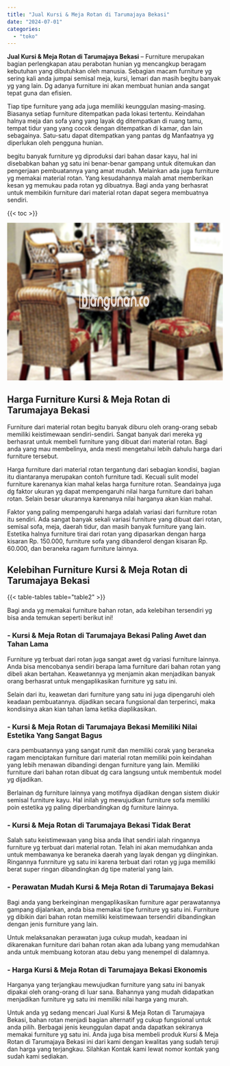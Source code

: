 ```yaml
---
title: "Jual Kursi & Meja Rotan di Tarumajaya Bekasi"
date: "2024-07-01"
categories: 
  - "toko"
---
```


**Jual Kursi & Meja Rotan di Tarumajaya Bekasi** – Furniture merupakan bagian perlengkapan atau perabotan hunian yg mencangkup beragam kebutuhan yang dibutuhkan oleh manusia. Sebagian macam furniture yg sering kali anda jumpai semisal meja, kursi, lemari dan masih begitu banyak yg yang lain. Dg adanya furniture ini akan membuat hunian anda sangat tepat guna dan efisien.

Tiap tipe furniture yang ada juga memiliki keunggulan masing-masing. Biasanya setiap furniture ditempatkan pada lokasi tertentu. Keindahan halnya meja dan sofa yang yang layak dg ditempatkan di ruang tamu, tempat tidur yang yang cocok dengan ditempatkan di kamar, dan lain sebagainya. Satu-satu dapat ditempatkan yang pantas dg Manfaatnya yg diperlukan oleh pengguna hunian.

begitu banyak furniture yg diproduksi dari bahan dasar kayu, hal ini disebabkan bahan yg satu ini benar-benar gampang untuk ditemukan dan pengerjaan pembuatannya yang amat mudah. Melainkan ada juga furniture yg memakai material rotan. Yang kesudahannya malah amat memberikan kesan yg memukau pada rotan yg dibuatnya. Bagi anda yang berhasrat untuk membikin furniture dari material rotan dapat segera membuatnya sendiri.

{{< toc >}}

![Jual Kursi & Meja Rotan di Tarumajaya Bekasi](/images/kursi-meja-rotan-murah18.png)

## Harga Furniture Kursi & Meja Rotan di Tarumajaya Bekasi

Furniture dari material rotan begitu banyak diburu oleh orang-orang sebab memiliki keistimewaan sendiri-sendiri. Sangat banyak dari mereka yg berhasrat untuk membeli furniture yang dibuat dari material rotan. Bagi anda yang mau membelinya, anda mesti mengetahui lebih dahulu harga dari furniture tersebut.

Harga furniture dari material rotan tergantung dari sebagian kondisi, bagian itu diantaranya merupakan contoh furniture tadi. Kecuali sulit model furniture karenanya kian mahal kelas harga furniture rotan. Seandainya juga dg faktor ukuran yg dapat mempengaruhi nilai harga furniture dari bahan rotan. Selain besar ukurannya karenanya nilai harganya akan kian mahal.

Faktor yang paling mempengaruhi harga adalah variasi dari furniture rotan itu sendiri. Ada sangat banyak sekali variasi furniture yang dibuat dari rotan, semisal sofa, meja, daerah tidur, dan masih banyak furniture yang lain. Estetika halnya furniture tirai dari rotan yang dipasarkan dengan harga kisaran Rp. 150.000, furniture sofa yang dibanderol dengan kisaran Rp. 60.000, dan beraneka ragam furniture lainnya.

## Kelebihan Furniture Kursi & Meja Rotan di Tarumajaya Bekasi

{{< table-tables table="table2" >}}

Bagi anda yg memakai furniture bahan rotan, ada kelebihan tersendiri yg bisa anda temukan seperti berikut ini!

### \- Kursi & Meja Rotan di Tarumajaya Bekasi Paling Awet dan Tahan Lama

Furniture yg terbuat dari rotan juga sangat awet dg variasi furniture lainnya. Anda bisa mencobanya sendiri berapa lama furniture dari bahan rotan yang dibeli akan bertahan. Keawetannya yg menjamin akan menjadikan banyak orang berhasrat untuk mengaplikasikan furniture yg satu ini.

Selain dari itu, keawetan dari furniture yang satu ini juga dipengaruhi oleh keadaan pembuatannya. dijadikan secara fungsional dan terperinci, maka kondisinya akan kian tahan lama ketika diaplikasikan.

### \- Kursi & Meja Rotan di Tarumajaya Bekasi Memiliki Nilai Estetika Yang Sangat Bagus

cara pembuatannya yang sangat rumit dan memiliki corak yang beraneka ragam menciptakan furniture dari material rotan memiliki poin keindahan yang lebih menawan dibandingi dengan furniture yang lain. Memiliki furniture dari bahan rotan dibuat dg cara langsung untuk membentuk model yg dijadikan.

Berlainan dg furniture lainnya yang motifnya dijadikan dengan sistem diukir semisal furniture kayu. Hal inilah yg mewujudkan furniture sofa memiliki poin estetika yg paling diperbandingkan dg furniture lainnya.

### \- Kursi & Meja Rotan di Tarumajaya Bekasi Tidak Berat

Salah satu keistimewaan yang bisa anda lihat sendiri ialah ringannya furniture yg terbuat dari material rotan. Telah ini akan memudahkan anda untuk membawanya ke beraneka daerah yang layak dengan yg diinginkan. Ringannya funrniture yg satu ini karena terbuat dari rotan yg juga memiliki berat super ringan dibandingkan dg tipe material yang lain.

### \- Perawatan Mudah Kursi & Meja Rotan di Tarumajaya Bekasi

Bagi anda yang berkeinginan mengaplikasikan furniture agar perawatannya gampang dijalankan, anda bisa memakai tipe furniture yg satu ini. Furniture yg dibikin dari bahan rotan memiliki keistimewaan tersendiri dibandingkan dengan jenis furniture yang lain.

Untuk melaksanakan perawatan juga cukup mudah, keadaan ini dikarenakan furniture dari bahan rotan akan ada lubang yang memudahkan anda untuk membuang kotoran atau debu yang menempel di dalamnya.

### \- Harga Kursi & Meja Rotan di Tarumajaya Bekasi Ekonomis

Harganya yang terjangkau mewujudkan furniture yang satu ini banyak dipakai oleh orang-orang di luar sana. Bahannya yang mudah didapatkan menjadikan furniture yg satu ini memiliki nilai harga yang murah.

Untuk anda yg sedang mencari Jual Kursi & Meja Rotan di Tarumajaya Bekasi, bahan rotan menjadi bagian alternatif yg cukup fungsional untuk anda pilih. Berbagai jenis keunggulan dapat anda dapatkan sekiranya memakai furniture yg satu ini. Anda juga bisa membeli produk Kursi & Meja Rotan di Tarumajaya Bekasi ini dari kami dengan kwalitas yang sudah teruji dan harga yang terjangkau. Silahkan Kontak kami lewat nomor kontak yang sudah kami sediakan.
